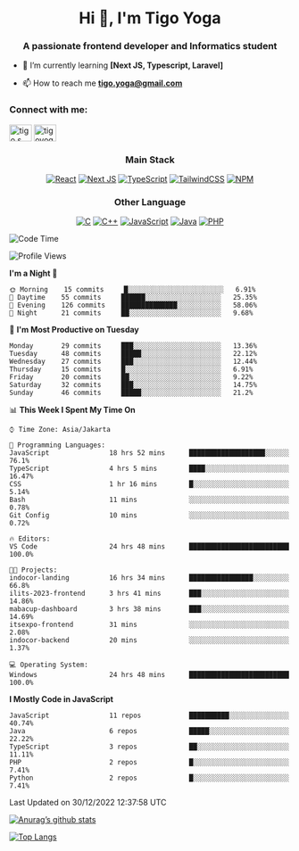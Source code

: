 
<h1 align="center">Hi 👋, I'm Tigo Yoga</h1>
<h3 align="center">A passionate frontend developer and Informatics student</h3>

- 🌱 I’m currently learning **[Next JS, Typescript, Laravel]**

- 📫 How to reach me **tigo.yoga@gmail.com**

<h3 align="left">Connect with me:</h3>
<p align="left">
<a href="https://linkedin.com/in/tigo s yoga" target="blank"><img align="center" src="https://raw.githubusercontent.com/rahuldkjain/github-profile-readme-generator/master/src/images/icons/Social/linked-in-alt.svg" alt="tigo s yoga" height="30" width="40" /></a>
<a href="https://instagram.com/tigoyoga" target="blank"><img align="center" src="https://raw.githubusercontent.com/rahuldkjain/github-profile-readme-generator/master/src/images/icons/Social/instagram.svg" alt="tigoyoga" height="30" width="40" /></a>
</p>



<h3 align="center">Main Stack</h3>
<div align="center">
  
  <a href="">![React](https://img.shields.io/badge/react-%2320232a.svg?style=for-the-badge&logo=react&logoColor=%2361DAFB)</a>
  <a href="">![Next JS](https://img.shields.io/badge/Next-black?style=for-the-badge&logo=next.js&logoColor=white)</a>
   <a href="">![TypeScript](https://img.shields.io/badge/typescript-%23007ACC.svg?style=for-the-badge&logo=typescript&logoColor=white)</a>
  <a href="">![TailwindCSS](https://img.shields.io/badge/tailwindcss-%2338B2AC.svg?style=for-the-badge&logo=tailwind-css&logoColor=white)</a>
  <a href="">![NPM](https://img.shields.io/badge/NPM-%23000000.svg?style=for-the-badge&logo=npm&logoColor=white)</a>
</div>
<h3 align="center">Other Language</h3>
<div align="center">
  
  <a href="">![C](https://img.shields.io/badge/c-%2300599C.svg?style=for-the-badge&logo=c&logoColor=white)</a>
  <a href="">![C++](https://img.shields.io/badge/c++-%2300599C.svg?style=for-the-badge&logo=c%2B%2B&logoColor=white)</a>
  <a href="">![JavaScript](https://img.shields.io/badge/javascript-%23323330.svg?style=for-the-badge&logo=javascript&logoColor=%23F7DF1E)</a>
  <a href="">![Java](https://img.shields.io/badge/java-%23ED8B00.svg?style=for-the-badge&logo=java&logoColor=white)</a>
  <a href="">![PHP](https://img.shields.io/badge/php-%23777BB4.svg?style=for-the-badge&logo=php&logoColor=white)</a>
</div>

<!--START_SECTION:waka-->
![Code Time](http://img.shields.io/badge/Code%20Time-104%20hrs%2036%20mins-blue)

![Profile Views](http://img.shields.io/badge/Profile%20Views-1-blue)

**I'm a Night 🦉** 

```text
🌞 Morning    15 commits     █░░░░░░░░░░░░░░░░░░░░░░░░   6.91% 
🌆 Daytime    55 commits     ██████░░░░░░░░░░░░░░░░░░░   25.35% 
🌃 Evening    126 commits    ██████████████░░░░░░░░░░░   58.06% 
🌙 Night      21 commits     ██░░░░░░░░░░░░░░░░░░░░░░░   9.68%

```
📅 **I'm Most Productive on Tuesday** 

```text
Monday       29 commits     ███░░░░░░░░░░░░░░░░░░░░░░   13.36% 
Tuesday      48 commits     █████░░░░░░░░░░░░░░░░░░░░   22.12% 
Wednesday    27 commits     ███░░░░░░░░░░░░░░░░░░░░░░   12.44% 
Thursday     15 commits     █░░░░░░░░░░░░░░░░░░░░░░░░   6.91% 
Friday       20 commits     ██░░░░░░░░░░░░░░░░░░░░░░░   9.22% 
Saturday     32 commits     ███░░░░░░░░░░░░░░░░░░░░░░   14.75% 
Sunday       46 commits     █████░░░░░░░░░░░░░░░░░░░░   21.2%

```


📊 **This Week I Spent My Time On** 

```text
⌚︎ Time Zone: Asia/Jakarta

💬 Programming Languages: 
JavaScript               18 hrs 52 mins      ███████████████████░░░░░░   76.1% 
TypeScript               4 hrs 5 mins        ████░░░░░░░░░░░░░░░░░░░░░   16.47% 
CSS                      1 hr 16 mins        █░░░░░░░░░░░░░░░░░░░░░░░░   5.14% 
Bash                     11 mins             ░░░░░░░░░░░░░░░░░░░░░░░░░   0.78% 
Git Config               10 mins             ░░░░░░░░░░░░░░░░░░░░░░░░░   0.72%

🔥 Editors: 
VS Code                  24 hrs 48 mins      █████████████████████████   100.0%

🐱‍💻 Projects: 
indocor-landing          16 hrs 34 mins      ████████████████░░░░░░░░░   66.8% 
ilits-2023-frontend      3 hrs 41 mins       ███░░░░░░░░░░░░░░░░░░░░░░   14.86% 
mabacup-dashboard        3 hrs 38 mins       ███░░░░░░░░░░░░░░░░░░░░░░   14.69% 
itsexpo-frontend         31 mins             ░░░░░░░░░░░░░░░░░░░░░░░░░   2.08% 
indocor-backend          20 mins             ░░░░░░░░░░░░░░░░░░░░░░░░░   1.37%

💻 Operating System: 
Windows                  24 hrs 48 mins      █████████████████████████   100.0%

```

**I Mostly Code in JavaScript** 

```text
JavaScript               11 repos            ██████████░░░░░░░░░░░░░░░   40.74% 
Java                     6 repos             █████░░░░░░░░░░░░░░░░░░░░   22.22% 
TypeScript               3 repos             ██░░░░░░░░░░░░░░░░░░░░░░░   11.11% 
PHP                      2 repos             █░░░░░░░░░░░░░░░░░░░░░░░░   7.41% 
Python                   2 repos             █░░░░░░░░░░░░░░░░░░░░░░░░   7.41%

```



 Last Updated on 30/12/2022 12:37:58 UTC
<!--END_SECTION:waka-->

[![Anurag’s github stats](https://github-readme-stats.vercel.app/api?username=tigoyoga)](https://github.com/tigoyoga)

[![Top Langs](https://github-readme-stats.vercel.app/api/top-langs/?username=tigoyoga&layout=compact)](https://github.com/tigoyoga)

